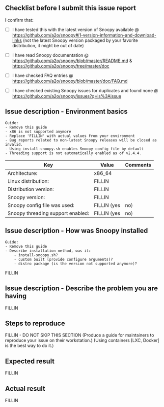 ## Checklist before I submit this issue report

I confirm that:
- [ ] I have tested this with the latest version of Snoopy available @ https://github.com/a2o/snoopy#i1-version-information-and-download-links (not the latest Snoopy version packaged by your favorite distribution, it might be out of date)
- [ ] I have read Snoopy documentation @ https://github.com/a2o/snoopy/blob/master/README.md & https://github.com/a2o/snoopy/tree/master/doc
- [ ] I have checked FAQ entries @ https://github.com/a2o/snoopy/blob/master/doc/FAQ.md
- [ ] I have checked existing Snoopy issues for duplicates and found none @ https://github.com/a2o/snoopy/issues?q=is%3Aissue



## Issue description - Environment basics

    Guide:
    - Remove this guide
    - x86 is not supported anymore
    - Replace 'FILLIN' with actual values from your environment
    - Bug reports related to non-latest Snoopy releases will be closed as invalid.
    - Using install-snoopy.sh enables Snoopy config file by default
    - Threading support is not automatically enabled as of v2.4.4.

| Key                                 | Value             | Comments                         |
| ----------------------------------- | ----------------- | ---------------------------------|
| Architecture:                       | x86_64            | |
| Linux distribution:                 | FILLIN            | |
| Distribution version:               | FILLIN            | |
| Snoopy version:                     | FILLIN            | |
| Snoopy config file was used:        | FILLIN (yes|no)   | |
| Snoopy threading support enabled:   | FILLIN (yes|no)   | |



## Issue description - How was Snoopy installed

    Guide:
    - Remove this guide
    - Describe installation method, was it:
        - install-snoopy.sh?
        - custom built (provide configure arguments)?
        - distro package (is the version not supported anymore)?

FILLIN



## Issue description - Describe the problem you are having

FILLIN



## Steps to reproduce

FILLIN - DO NOT SKIP THIS SECTION
(Produce a guide for maintainers to reproduce your issue on their workstation.)
(Using containers [LXC, Docker] is the best way to do it.)



## Expected result

FILLIN



## Actual result

FILLIN
